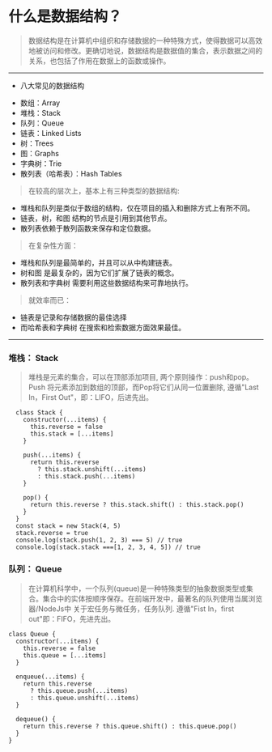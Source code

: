 
#  什么是数据结构？
 >  数据结构是在计算机中组织和存储数据的一种特殊方式，使得数据可以高效地被访问和修改。更确切地说，数据结构是数据值的集合，表示数据之间的关系，也包括了作用在数据上的函数或操作。

***
-  八大常见的数据结构
  * 数组：Array
  * 堆栈：Stack
  * 队列：Queue
  * 链表：Linked Lists
  * 树：Trees
  * 图：Graphs
  * 字典树：Trie
  * 散列表（哈希表）：Hash Tables

 > 在较高的层次上，基本上有三种类型的数据结构:

  * 堆栈和队列是类似于数组的结构，仅在项目的插入和删除方式上有所不同。
  * 链表，树，和图 结构的节点是引用到其他节点。
  * 散列表依赖于散列函数来保存和定位数据。

> 在复杂性方面：

  * 堆栈和队列是最简单的，并且可以从中构建链表。
  * 树和图 是最复杂的，因为它们扩展了链表的概念。
  * 散列表和字典树 需要利用这些数据结构来可靠地执行。


> 就效率而已：

  * 链表是记录和存储数据的最佳选择
  * 而哈希表和字典树 在搜索和检索数据方面效果最佳。
  
***

### 堆栈： Stack

> 堆栈是元素的集合，可以在顶部添加项目, 两个原则操作：push和pop。Push 将元素添加到数组的顶部，而Pop将它们从同一位置删除, 遵循"Last In，First Out"，即：LIFO，后进先出。

```
  class Stack {
    constructor(...items) {
      this.reverse = false
      this.stack = [...items]
    }

    push(...items) {
      return this.reverse
        ? this.stack.unshift(...items)
        : this.stack.push(...items)
    }

    pop() {
      return this.reverse ? this.stack.shift() : this.stack.pop()
    }
  }
  const stack = new Stack(4, 5)
  stack.reverse = true
  console.log(stack.push(1, 2, 3) === 5) // true
  console.log(stack.stack ===[1, 2, 3, 4, 5]) // true

```

### 队列： Queue
> 在计算机科学中，一个队列(queue)是一种特殊类型的抽象数据类型或集合。集合中的实体按顺序保存。在前端开发中，最著名的队列使用当属浏览器/NodeJs中 关于宏任务与微任务，任务队列. 遵循"Fist In，first out"即：FIFO，先进先出。

```
class Queue {
  constructor(...items) {
    this.reverse = false
    this.queue = [...items]
  }

  enqueue(...items) {
    return this.reverse
      ? this.queue.push(...items)
      : this.queue.unshift(...items)
  }

  dequeue() {
    return this.reverse ? this.queue.shift() : this.queue.pop()
  }
}


```













